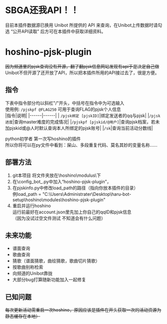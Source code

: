 # SBGA还我API！！  
目前本插件数据源已换用 Unibot 所提供的 API 来查询，在Unibot上传数据时请勾选 “公开API读取” 后方可在本插件中获取详细资料。

# hoshino-pjsk-plugin  
~~因为频道里的pjsk查询没有开源，翻了翻pjsk信息网站发现有api于是决定自己做~~  
Unibot不但开源了还开放了API，所以把本插件所用的API接过去了，很是方便。

## 指令  
下表中指令部分均以斜杠"/"开头，中括号在指令中为可选输入  
使用例: `/pjskpf @FLAG250` 可用于查询FLAG的pjsk个人信息  
|指令|说明|
|------|------|
| `/pjsk绑定 [pjskID]`|绑定发送者的qq与pjsk|
|`/pjsk进度`|查询master难度的完成情况|
|`/pjskpf [pjskid/@用户]`|查询pjsk档案，若未加pjskid或@人时默认查询本人所绑定的pjsk账号|
|`/sk`|查询当前活动分数线|

python初学者 第一次写hoshino的插件  
所以你将可以在py文件中看到：屎山、多段重复代码、莫名其妙的变量名称……  

## 部署方法  
1. git本项目 将文件夹放在\hoshino\modulus\下  
2. 在\config\_bot_.py中加入“hoshino-pjsk-plugin”，  
3. 在pjskinfo.py中修改load_path的路径（指向你放本插件的目录）  
例load_path = "C:\\Users\\Administrater\\Desktop\\haru-bot-setup\\hoshino\\modules\\hoshino-pjsk-plugin"  
4. 重启并运行hoshino  
运行前最好在account.json里先加上你自己的qqID和pjsk信息  
（因为没试过空文件测试 不知道会有什么问题）  

## 未来功能  
* 谱面查询
* 歌曲查询
* 猜歌（谱面猜歌，曲绘猜歌，歌曲切片猜歌）
* 按歌曲别称检索
* 向频道的Unibot靠拢
* 大部分bug打算随新功能加入一起修复

## 已知问题  
~~每次更新活动需重启一次hoshino，原因应该是插件在开头获取一次的活动资源为静态缓存在本地）~~  
